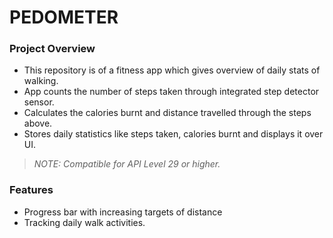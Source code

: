 # **PEDOMETER**
### **Project Overview**
- This repository is of a fitness app which gives overview of daily stats of walking. 
- App counts the number of steps taken through integrated step detector sensor.
- Calculates the calories burnt and distance travelled through the steps above.
- Stores daily statistics like steps taken, calories burnt and displays it over UI.
> _NOTE: Compatible for API Level 29 or higher._
### **Features**
- Progress bar with increasing targets of distance
- Tracking daily walk activities.
